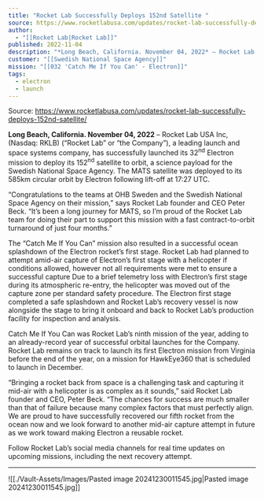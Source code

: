 ```yaml
---
title: "Rocket Lab Successfully Deploys 152nd Satellite "
source: https://www.rocketlabusa.com/updates/rocket-lab-successfully-deploys-152nd-satellite/
author:
  - "[[Rocket Lab|Rocket Lab]]"
published: 2022-11-04
description: "*Long Beach, California. November 04, 2022* – Rocket Lab USA Inc, (Nasdaq: RKLB) (“Rocket Lab” or “the Company”), a leading launch and space systems company, has successfully launched its 32nd Electron mission to deploy its 152nd satellite to orbit, a science payload for the Swedish National Space Agency. The MATS satellite was deployed to its 585km circular orbit by Electron following lift-off at 17:27 UTC."
customer: "[[Swedish National Space Agency]]"
mission: "[[032 'Catch Me If You Can' - Electron]]"
tags:
  - electron
  - launch
---
```


Source: https://www.rocketlabusa.com/updates/rocket-lab-successfully-deploys-152nd-satellite/

**Long Beach, California. November 04, 2022** – Rocket Lab USA Inc, (Nasdaq: RKLB) (“Rocket Lab” or “the Company”), a leading launch and space systems company, has successfully launched its 32<sup>nd</sup> Electron mission to deploy its 152<sup>nd</sup> satellite to orbit, a science payload for the Swedish National Space Agency. The MATS satellite was deployed to its 585km circular orbit by Electron following lift-off at 17:27 UTC.

“Congratulations to the teams at OHB Sweden and the Swedish National Space Agency on their mission,” says Rocket Lab founder and CEO Peter Beck. “It’s been a long journey for MATS, so I’m proud of the Rocket Lab team for doing their part to support this mission with a fast contract-to-orbit turnaround of just four months.”

The “Catch Me If You Can” mission also resulted in a successful ocean splashdown of the Electron rocket’s first stage. Rocket Lab had planned to attempt amid-air capture of Electron’s first stage with a helicopter if conditions allowed, however not all requirements were met to ensure a successful capture Due to a brief telemetry loss with Electron’s first stage during its atmospheric re-entry, the helicopter was moved out of the capture zone per standard safety procedure. The Electron first stage completed a safe splashdown and Rocket Lab’s recovery vessel is now alongside the stage to bring it onboard and back to Rocket Lab’s production facility for inspection and analysis.

Catch Me If You Can was Rocket Lab’s ninth mission of the year, adding to an already-record year of successful orbital launches for the Company. Rocket Lab remains on track to launch its first Electron mission from Virginia before the end of the year, on a mission for HawkEye360 that is scheduled to launch in December.

“Bringing a rocket back from space is a challenging task and capturing it mid-air with a helicopter is as complex as it sounds,” said Rocket Lab founder and CEO, Peter Beck. “The chances for success are much smaller than that of failure because many complex factors that must perfectly align. We are proud to have successfully recovered our fifth rocket from the ocean now and we look forward to another mid-air capture attempt in future as we work toward making Electron a reusable rocket.

Follow Rocket Lab’s social media channels for real time updates on upcoming missions, including the next recovery attempt.

---

![[./Vault-Assets/Images/Pasted image 20241230011545.jpg|Pasted image 20241230011545.jpg]]